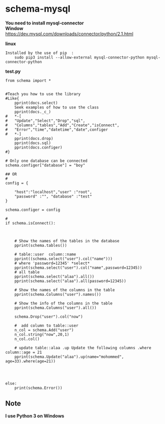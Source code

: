 # schema-mysql 


__You need to install mysql-connector__<br>
__Window__<br>
https://dev.mysql.com/downloads/connector/python/2.1.html<br>
		
__linux__<br>
	
	Installed by the use of pip  :
		sudo pip3 install --allow-external mysql-connector-python mysql-connector-python


__test.py__ <br>

	
	from schema import * 
	
	
	#Teach you how to use the library
	#Like{
		pprint(docs.select)
		Seek examples of how to use the class
		pprint(docs._c_)
	#	*-[
	#	"Update","Select","Drop","sql",
	#	"Columns","tables","Add","Create","isConnect",
	#	"Error","time","datetime","date",configer
	#	*-]
		pprint(docs.drop)
		pprint(docs.sql)
		pprint(docs.configer)
	#}
	
	# Only one database can be connected
	schema.configer["database"] = "boy"
	
	## OR
	# 
	config = {
	
 		"host":"localhost","user" :"root",
		"password" :"", "database" :"test"
	}
	
	schema.configer = config
	
	# 
	if schema.isConnect():
		

		
		# Show the names of the tables in the database
		pprint(schema.tables())
		
		# table::user  column::name
		pprint((schema.select("user").col("name")))
		# where 'password=12345' *select*
		pprint(schema.select("user").col("name",password=12345))
		# all table 
		pprint(schema.select("alaa").all())
		pprint(schema.select("alaa").all(password=12345))

		# Show the names of the columns in the table
		pprint(schema.Columns("user").names())
		
		# Show the info of the columns in the table
		pprint(schema.Columns("user").all())

		schema.Drop("user").col("now")
		
		#  add column to table::user
		n_col = schema.Add("user")
		n_col.string("now",20,1)
		n_col.col()
		
		# update table::alaa .up Update the following columns .where column::age = 21 
		pprint(schema.Update("alaa").up(name="mohommed", age=33).where(age=21))

		


	else:
	    print(schema.Error())
	    
## Note ##
__I use Python 3 on Windows__

	
